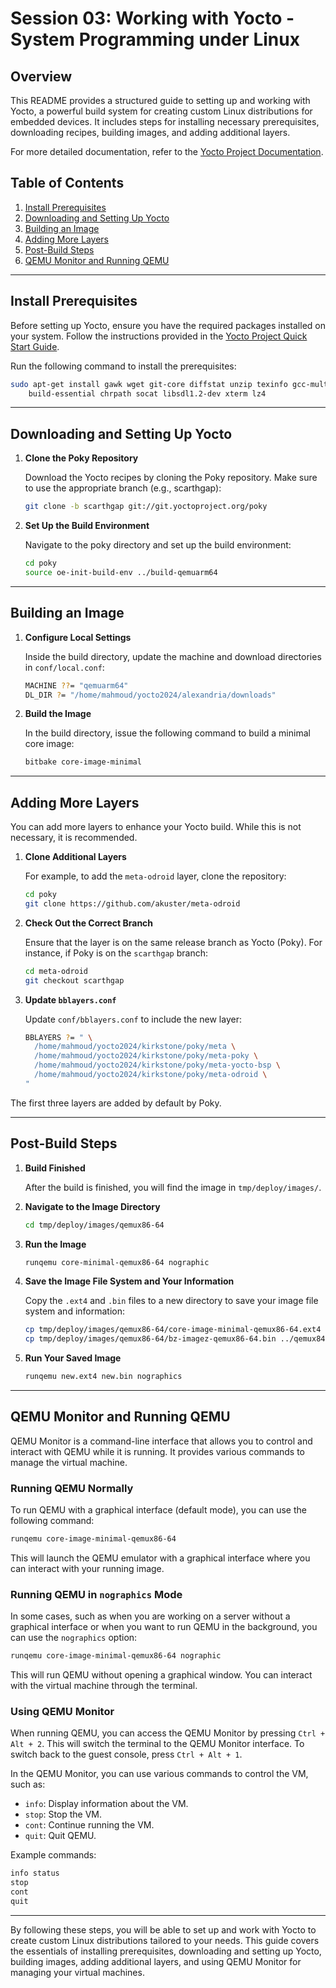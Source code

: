# Session 03: Working with Yocto - System Programming under Linux

## Overview

This README provides a structured guide to setting up and working with Yocto, a powerful build system for creating custom Linux distributions for embedded devices. It includes steps for installing necessary prerequisites, downloading recipes, building images, and adding additional layers.

For more detailed documentation, refer to the [Yocto Project Documentation](https://docs.yoctoproject.org/index.html).

## Table of Contents

1. [Install Prerequisites](#install-prerequisites)
2. [Downloading and Setting Up Yocto](#downloading-and-setting-up-yocto)
3. [Building an Image](#building-an-image)
4. [Adding More Layers](#adding-more-layers)
5. [Post-Build Steps](#post-build-steps)
6. [QEMU Monitor and Running QEMU](#qemu-monitor-and-running-qemu)

---

## Install Prerequisites

Before setting up Yocto, ensure you have the required packages installed on your system. Follow the instructions provided in the [Yocto Project Quick Start Guide](https://docs.yoctoproject.org/brief-yoctoprojectqs/index.html).

Run the following command to install the prerequisites:

```sh
sudo apt-get install gawk wget git-core diffstat unzip texinfo gcc-multilib \
    build-essential chrpath socat libsdl1.2-dev xterm lz4
```

---

## Downloading and Setting Up Yocto

1. **Clone the Poky Repository**

   Download the Yocto recipes by cloning the Poky repository. Make sure to use the appropriate branch (e.g., scarthgap):

   ```sh
   git clone -b scarthgap git://git.yoctoproject.org/poky
   ```

2. **Set Up the Build Environment**

   Navigate to the poky directory and set up the build environment:

   ```sh
   cd poky
   source oe-init-build-env ../build-qemuarm64
   ```

---

## Building an Image

1. **Configure Local Settings**

   Inside the build directory, update the machine and download directories in `conf/local.conf`:

   ```sh
   MACHINE ??= "qemuarm64"
   DL_DIR ?= "/home/mahmoud/yocto2024/alexandria/downloads"
   ```

2. **Build the Image**

   In the build directory, issue the following command to build a minimal core image:

   ```sh
   bitbake core-image-minimal
   ```

---

## Adding More Layers

You can add more layers to enhance your Yocto build. While this is not necessary, it is recommended.

1. **Clone Additional Layers**

   For example, to add the `meta-odroid` layer, clone the repository:

   ```sh
   cd poky
   git clone https://github.com/akuster/meta-odroid
   ```

2. **Check Out the Correct Branch**

   Ensure that the layer is on the same release branch as Yocto (Poky). For instance, if Poky is on the `scarthgap` branch:

   ```sh
   cd meta-odroid
   git checkout scarthgap
   ```

3. **Update `bblayers.conf`**

   Update `conf/bblayers.conf` to include the new layer:

   ```sh
   BBLAYERS ?= " \
     /home/mahmoud/yocto2024/kirkstone/poky/meta \
     /home/mahmoud/yocto2024/kirkstone/poky/meta-poky \
     /home/mahmoud/yocto2024/kirkstone/poky/meta-yocto-bsp \
     /home/mahmoud/yocto2024/kirkstone/poky/meta-odroid \
   "
   ```

The first three layers are added by default by Poky.

---

## Post-Build Steps

1. **Build Finished**

   After the build is finished, you will find the image in `tmp/deploy/images/`.

2. **Navigate to the Image Directory**

   ```sh
   cd tmp/deploy/images/qemux86-64
   ```

3. **Run the Image**

   ```sh
   runqemu core-minimal-qemux86-64 nographic
   ```

4. **Save the Image File System and Your Information**

   Copy the `.ext4` and `.bin` files to a new directory to save your image file system and information:

   ```sh
   cp tmp/deploy/images/qemux86-64/core-image-minimal-qemux86-64.ext4 ../qemux84-demo
   cp tmp/deploy/images/qemux86-64/bz-imagez-qemux86-64.bin ../qemux84-demo # You may need to check the spelling of the file
   ```

5. **Run Your Saved Image**

   ```sh
   runqemu new.ext4 new.bin nographics
   ```

---

## QEMU Monitor and Running QEMU

QEMU Monitor is a command-line interface that allows you to control and interact with QEMU while it is running. It provides various commands to manage the virtual machine.

### Running QEMU Normally

To run QEMU with a graphical interface (default mode), you can use the following command:

```sh
runqemu core-image-minimal-qemux86-64
```

This will launch the QEMU emulator with a graphical interface where you can interact with your running image.

### Running QEMU in `nographics` Mode

In some cases, such as when you are working on a server without a graphical interface or when you want to run QEMU in the background, you can use the `nographics` option:

```sh
runqemu core-image-minimal-qemux86-64 nographic
```

This will run QEMU without opening a graphical window. You can interact with the virtual machine through the terminal.

### Using QEMU Monitor

When running QEMU, you can access the QEMU Monitor by pressing `Ctrl + Alt + 2`. This will switch the terminal to the QEMU Monitor interface. To switch back to the guest console, press `Ctrl + Alt + 1`.

In the QEMU Monitor, you can use various commands to control the VM, such as:

- `info`: Display information about the VM.
- `stop`: Stop the VM.
- `cont`: Continue running the VM.
- `quit`: Quit QEMU.

Example commands:

```sh
info status
stop
cont
quit
```

---

By following these steps, you will be able to set up and work with Yocto to create custom Linux distributions tailored to your needs. This guide covers the essentials of installing prerequisites, downloading and setting up Yocto, building images, adding additional layers, and using QEMU Monitor for managing your virtual machines.
